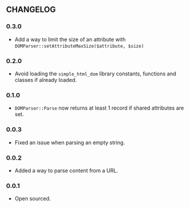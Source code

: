 ## CHANGELOG

### 0.3.0
- Add a way to limit the size of an attribute with `DOMParser::setAttributeMaxSize($attribute, $size)`

### 0.2.0
- Avoid loading the `simple_html_dom` library constants, functions and classes if already loaded.

### 0.1.0
- `DOMParser::Parse` now returns at least 1 record if shared attributes are set.

### 0.0.3
- Fixed an issue when parsing an empty string.

### 0.0.2
- Added a way to parse content from a URL.

### 0.0.1
- Open sourced.
